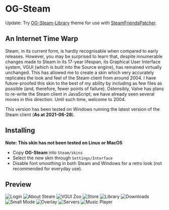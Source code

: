 # OG-Steam

Update: Try <a href="https://github.com/ungstein/OG-Steam-Library">OG-Steam-Library<a> theme for use with <a href="https://github.com/PhantomGamers/SteamFriendsPatcher">SteamFriendsPatcher<a>.

An Internet Time Warp
-

Steam, in its current form, is hardly recognisable when compared to early releases. However, you may be surprised to learn that, despite innumerable changes made to Steam in its 17-year lifespan, its Graphical User Interface system, VGUI (which is built into the Source engine), has remained virtually unchanged. This has allowed me to create a skin which very accurately replicates the look and feel of the Steam client from around 2004. I have future-proofed this skin to the best of my ability by including as few files as possible (and, therefore, fewer points of failure). Ostensibly, Valve has plans to re-write the Steam client in JavaScript; we have already seen several moves in this direction. Until such time, welcome to 2004.

This version has been tested on Windows running the latest version of the Steam client (**As at 2021-06-28**).

Installing
-

**Note: This skin has not been tested on Linux or MacOS**

* Copy **OG-Steam** into `Steam/skins`
* Select the new skin through `Settings/Interface`
* Disable font smoothing in both Steam and Windows for a retro look (not recommended for everyday use).

Preview
-

![Login](https://i.imgur.com/FdG0g2M.png)
![About Steam](https://i.imgur.com/GMRbUbi.png)
![VGUI Zoo](https://i.imgur.com/deMlNiK.png)
![Store](https://i.imgur.com/Ig8gndB.png)
![Library](https://i.imgur.com/aV7H2TF.png)
![Downloads](https://i.imgur.com/8YrQZhj.png)
![Small Mode](https://i.imgur.com/HSO8YJb.png)
![Overlay](https://i.imgur.com/zbE6VYw.png)
![Servers](https://i.imgur.com/CFMBKd7.png)
![Music Player](https://i.imgur.com/nBrVwqL.png)
